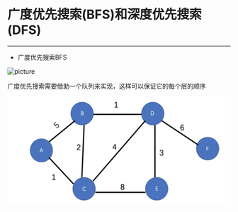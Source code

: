 # 广度优先搜索(BFS)和深度优先搜索(DFS)
-----

* 广度优先搜索BFS

![picture](https://github.com/shenhongcai/ImageStore/blob/master/1.png)


                
           
           
广度优先搜索需要借助一个队列来实现，这样可以保证它的每个层的顺序

















![picture](https://github.com/shenhongcai/algorithm/blob/master/2.png)











